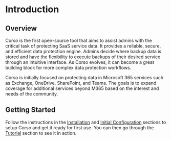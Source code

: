 # Introduction

## Overview

Corso is the first open-source tool that aims to assist admins with the critical task of protecting SaaS service data.
It provides a reliable, secure, and efficient data protection engine. Admins decide where backup data is stored and
have the flexibility to execute backups of their desired service through an intuitive interface. As Corso evolves, it
can become a great building block for more complex data protection workflows.

Corso is initially focused on protecting data in Microsoft 365 services such as Exchange, OneDrive, SharePoint, and
Teams. The goals is to expand coverage for additional services beyond M365 based on the interest and needs of the
community.

## Getting Started

Follow the instructions in the [Installation](/install) and [Initial Configuration](/configuration) sections to setup
Corso and get it ready for first use. You can then go through the [Tutorial](/tutorial) section to see it in action.
